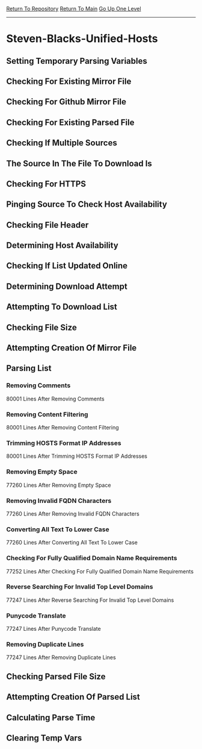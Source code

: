 [Return To Repository](https://github.com/bast69/piholeparser/)
[Return To Main](https://github.com/bast69/piholeparser/blob/master/RecentRunLogs/Mainlog.md)
[Go Up One Level](https://github.com/bast69/piholeparser/blob/master/RecentRunLogs/TopLevelScripts/30-Processing-External-Blacklists.md)
____________________________________
# Steven-Blacks-Unified-Hosts
## Setting Temporary Parsing Variables
## Checking For Existing Mirror File
## Checking For Github Mirror File
## Checking For Existing Parsed File
## Checking If Multiple Sources
## The Source In The File To Download Is
## Checking For HTTPS
## Pinging Source To Check Host Availability
## Checking File Header
## Determining Host Availability
## Checking If List Updated Online
## Determining Download Attempt
## Attempting To Download List
## Checking File Size
## Attempting Creation Of Mirror File
## Parsing List
### Removing Comments
80001 Lines After Removing Comments
### Removing Content Filtering
80001 Lines After Removing Content Filtering
### Trimming HOSTS Format IP Addresses
80001 Lines After Trimming HOSTS Format IP Addresses
### Removing Empty Space
77260 Lines After Removing Empty Space
### Removing Invalid FQDN Characters
77260 Lines After Removing Invalid FQDN Characters
### Converting All Text To Lower Case
77260 Lines After Converting All Text To Lower Case
### Checking For Fully Qualified Domain Name Requirements
77252 Lines After Checking For Fully Qualified Domain Name Requirements
### Reverse Searching For Invalid Top Level Domains
77247 Lines After Reverse Searching For Invalid Top Level Domains
### Punycode Translate
77247 Lines After Punycode Translate
### Removing Duplicate Lines
77247 Lines After Removing Duplicate Lines
## Checking Parsed File Size
## Attempting Creation Of Parsed List
## Calculating Parse Time
## Clearing Temp Vars
